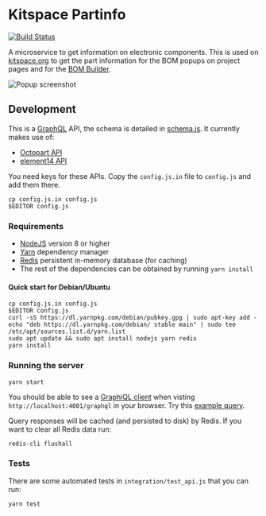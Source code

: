# Kitspace Partinfo 

[![Build Status](https://api.travis-ci.org/kitspace/partinfo.svg?branch=dev)](https://travis-ci.org/kitspace/partinfo?branch=dev)

A microservice to get information on electronic components. This is used on [kitspace.org](https://kitspace.org) to get the part information for the BOM popups on project pages and for the [BOM Builder](https://bom-builder.kitspace.org).

![Popup screenshot](popup.png)

## Development

This is a [GraphQL](http://graphql.org/) API, the schema is detailed in [schema.js](src/schema.js). It currently makes use of:

- [Octopart API](https://octopart.com/api/home)
- [element14 API](https://partner.element14.com/docs/Product_Search_API_REST__Description)

You need keys for these APIs. Copy the `config.js.in` file to `config.js` and add them there.

```
cp config.js.in config.js
$EDITOR config.js
```

### Requirements

- [NodeJS](https://nodejs.org/en/download/package-manager) version 8 or higher
- [Yarn](https://yarnpkg.com/en/docs/install) dependency manager
- [Redis](https://redis.io/download) persistent in-memory database (for caching)
- The rest of the dependencies can be obtained by running `yarn install`

#### Quick start for Debian/Ubuntu

```
cp config.js.in config.js
$EDITOR config.js
curl -sS https://dl.yarnpkg.com/debian/pubkey.gpg | sudo apt-key add -
echo "deb https://dl.yarnpkg.com/debian/ stable main" | sudo tee /etc/apt/sources.list.d/yarn.list
sudo apt update && sudo apt install nodejs yarn redis
yarn install
```

### Running the server

```
yarn start
```

You should be able to see a [GraphiQL client](https://github.com/graphql/graphiql) when visting `http://localhost:4001/graphql` in your browser. Try this [example query](http://localhost:4001/graphql?query={%0A%20%20part(mpn%3A%20{part%3A%20%22NE555P%22%2C%20manufacturer%3A%20%22Texas%20Instruments%22})%20{%0A%20%20%20%20datasheet%0A%20%20%20%20description%0A%20%20%20%20type%0A%20%20%20%20offers%20{%0A%20%20%20%20%20%20sku%20{%0A%20%20%20%20%20%20%20%20vendor%0A%20%20%20%20%20%20%20%20part%0A%20%20%20%20%20%20}%0A%20%20%20%20%20%20prices%20{%0A%20%20%20%20%20%20%20%20USD%0A%20%20%20%20%20%20%20%20EUR%0A%20%20%20%20%20%20%20%20GBP%0A%20%20%20%20%20%20%20%20SGD%0A%20%20%20%20%20%20}%0A%20%20%20%20}%0A%20%20}%0A}%0A).

Query responses will be cached (and persisted to disk) by Redis. If you want to clear all Redis data run:

```
redis-cli flushall
```

### Tests

There are some automated tests in `integration/test_api.js` that you can run:

```
yarn test
```
